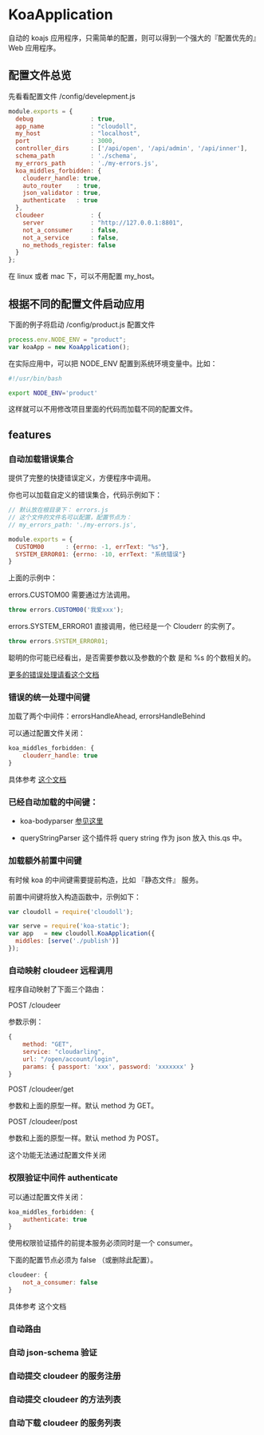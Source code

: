 # KoaApplication

自动的 koajs 应用程序，只需简单的配置，则可以得到一个强大的『配置优先的』Web 应用程序。

## 配置文件总览

先看看配置文件 /config/develepment.js

```javascript
module.exports = {
  debug                : true,
  app_name             : "cloudoll",
  my_host              : "localhost",
  port                 : 3000,
  controller_dirs      : ['/api/open', '/api/admin', '/api/inner'],
  schema_path          : './schema',
  my_errors_path       : './my-errors.js',
  koa_middles_forbidden: {
    clouderr_handle: true,
    auto_router    : true,
    json_validator : true,
    authenticate   : true
  },
  cloudeer             : {
    server             : "http://127.0.0.1:8801",
    not_a_consumer     : false,
    not_a_service      : false,
    no_methods_register: false
  }
};


```

在 linux 或者 mac 下，可以不用配置 my_host。


## 根据不同的配置文件启动应用

下面的例子将启动 /config/product.js 配置文件

```javascript
process.env.NODE_ENV = "product";
var koaApp = new KoaApplication();
```

在实际应用中，可以把 NODE_ENV 配置到系统环境变量中。比如：

```bash
#!/usr/bin/bash

export NODE_ENV='product'
```

这样就可以不用修改项目里面的代码而加载不同的配置文件。


## features

### 自动加载错误集合

提供了完整的快捷错误定义，方便程序中调用。

你也可以加载自定义的错误集合，代码示例如下：

```javascript
// 默认放在根目录下： errors.js
// 这个文件的文件名可以配置，配置节点为：
// my_errors_path: './my-errors.js',

module.exports = {
  CUSTOM00      : {errno: -1, errText: "%s"},
  SYSTEM_ERROR01: {errno: -10, errText: "系统错误"}
}

```

上面的示例中：

errors.CUSTOM00 需要通过方法调用。

```javascript
throw errors.CUSTOM00('我爱xxx');
```

errors.SYSTEM_ERROR01  直接调用，他已经是一个 Clouderr 的实例了。

```javascript
throw errors.SYSTEM_ERROR01;
```

聪明的你可能已经看出，是否需要参数以及参数的个数 是和 %s 的个数相关的。

[更多的错误处理请看这个文档](./Clouderr.md)


### 错误的统一处理中间键

加载了两个中间件：errorsHandleAhead, errorsHandleBehind

可以通过配置文件关闭：

```javascript
koa_middles_forbidden: {
    clouderr_handle: true
}
```

具体参考 [这个文档](./Clouderr.md)


### 已经自动加载的中间键：

* koa-bodyparser [参见这里](https://github.com/koajs/bodyparser)

* queryStringParser 这个插件将 query string 作为 json 放入 this.qs 中。




### 加载额外前置中间键

有时候 koa 的中间键需要提前构造，比如 『静态文件』 服务。

前置中间键将放入构造函数中，示例如下：

```javascript
var cloudoll = require('cloudoll');

var serve = require('koa-static');
var app   = new cloudoll.KoaApplication({
  middles: [serve('./publish')]
});
```


### 自动映射 cloudeer 远程调用


程序自动映射了下面三个路由：


POST /cloudeer

参数示例：
```javascript
{
    method: "GET",
    service: "cloudarling",
    url: "/open/account/login",
    params: { passport: 'xxx', password: 'xxxxxxx' }
}
```

POST /cloudeer/get

参数和上面的原型一样。默认 method 为 GET。

POST /cloudeer/post

参数和上面的原型一样。默认 method 为 POST。


这个功能无法通过配置文件关闭

### 权限验证中间件 authenticate

可以通过配置文件关闭：

```javascript
koa_middles_forbidden: {
    authenticate: true
}
```

使用权限验证插件的前提本服务必须同时是一个 consumer。

下面的配置节点必须为 false （或删除此配置）。

```javascript
cloudeer: {
    not_a_consumer: false
}
```

具体参考 这个文档

### 自动路由

### 自动 json-schema 验证

### 自动提交 cloudeer 的服务注册

### 自动提交 cloudeer 的方法列表

### 自动下载 cloudeer 的服务列表



